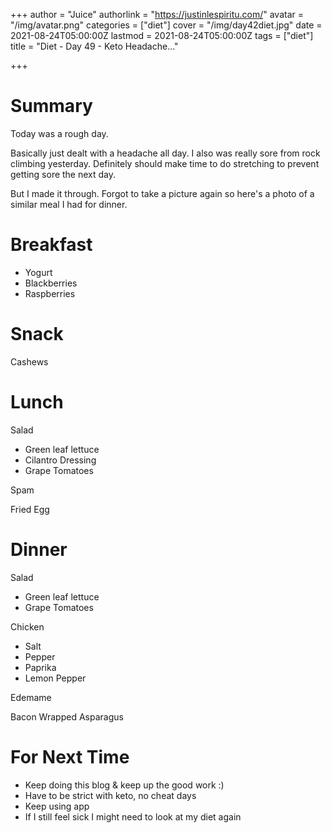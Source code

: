 +++
author = "Juice"
authorlink = "https://justinlespiritu.com/"
avatar = "/img/avatar.png"
categories = ["diet"]
cover = "/img/day42diet.jpg"
date = 2021-08-24T05:00:00Z
lastmod = 2021-08-24T05:00:00Z
tags = ["diet"]
title = "Diet - Day 49 - Keto Headache..."

+++
# Summary

Today was a rough day.

Basically just dealt with a headache all day.  I also was really sore from rock climbing yesterday.  Definitely should make time to do stretching to prevent getting sore the next day.

But I made it through.  Forgot to take a picture again so here's a photo of a similar meal I had for dinner.

# Breakfast

* Yogurt
* Blackberries
* Raspberries

# Snack

Cashews

# Lunch

Salad

* Green leaf lettuce
* Cilantro Dressing
* Grape Tomatoes

Spam

Fried Egg

# Dinner

Salad

* Green leaf lettuce
* Grape Tomatoes

Chicken

* Salt
* Pepper
* Paprika
* Lemon Pepper

Edemame

Bacon Wrapped Asparagus 

# For Next Time

* Keep doing this blog & keep up the good work :)
* Have to be strict with keto, no cheat days
* Keep using app
* If I still feel sick I might need to look at my diet again